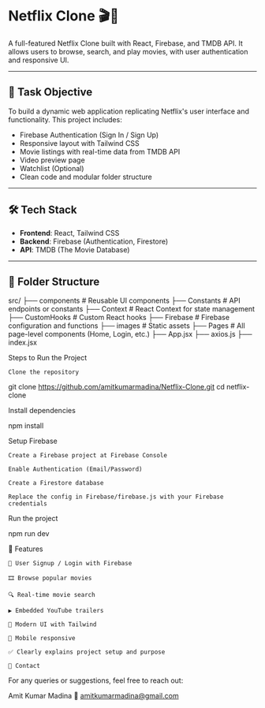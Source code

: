 # Netflix Clone 🎬🍿

A full-featured Netflix Clone built with React, Firebase, and TMDB API. It allows users to browse, search, and play movies, with user authentication and responsive UI.

---

## 🚀 Task Objective

To build a dynamic web application replicating Netflix's user interface and functionality. This project includes:

- Firebase Authentication (Sign In / Sign Up)
- Responsive layout with Tailwind CSS
- Movie listings with real-time data from TMDB API
- Video preview page
- Watchlist (Optional)
- Clean code and modular folder structure

---

## 🛠️ Tech Stack

- **Frontend**: React, Tailwind CSS
- **Backend**: Firebase (Authentication, Firestore)
- **API**: TMDB (The Movie Database)

---

## 📂 Folder Structure

src/
├── components        # Reusable UI components
├── Constants         # API endpoints or constants
├── Context           # React Context for state management
├── CustomHooks       # Custom React hooks
├── Firebase          # Firebase configuration and functions
├── images            # Static assets
├── Pages             # All page-level components (Home, Login, etc.)
├── App.jsx
├── axios.js
├── index.jsx

Steps to Run the Project

    Clone the repository

git clone https://github.com/amitkumarmadina/Netflix-Clone.git
cd netflix-clone

Install dependencies

npm install

Setup Firebase

    Create a Firebase project at Firebase Console

    Enable Authentication (Email/Password)

    Create a Firestore database

    Replace the config in Firebase/firebase.js with your Firebase credentials

Run the project

npm run dev

📌 Features

    🔐 User Signup / Login with Firebase

    🎞️ Browse popular movies

    🔍 Real-time movie search

    ▶️ Embedded YouTube trailers

    🎨 Modern UI with Tailwind

    📱 Mobile responsive

    ✅ Clearly explains project setup and purpose

    📧 Contact

For any queries or suggestions, feel free to reach out:

Amit Kumar Madina
📧 amitkumarmadina@gmail.com

